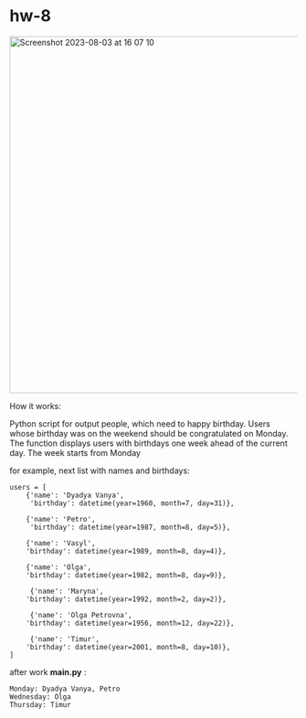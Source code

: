 # hw-8

<img width="625" alt="Screenshot 2023-08-03 at 16 07 10" src="https://github.com/slav0ntech/hw-8/assets/131975866/f342c3f6-0eb9-4c6c-bdef-4612f66abcd0">


How it works:

Python script for output people, which need to happy birthday.
Users whose birthday was on the weekend should be congratulated on Monday.
The function displays users with birthdays one week ahead of the current day.
The week starts from Monday

for example, next list with names and birthdays:
```
users = [
    {'name': 'Dyadya Vanya', 
     'birthday': datetime(year=1960, month=7, day=31)},

    {'name': 'Petro', 
     'birthday': datetime(year=1987, month=8, day=5)},

    {'name': 'Vasyl',
    'birthday': datetime(year=1989, month=8, day=4)},

    {'name': 'Olga',
    'birthday': datetime(year=1982, month=8, day=9)},

     {'name': 'Maryna',
    'birthday': datetime(year=1992, month=2, day=2)},

     {'name': 'Olga Petrovna',
    'birthday': datetime(year=1956, month=12, day=22)},

     {'name': 'Timur',
    'birthday': datetime(year=2001, month=8, day=10)},
]
```
after work **main.py** :
```
Monday: Dyadya Vanya, Petro 
Wednesday: Olga 
Thursday: Timur
```
